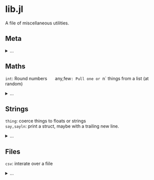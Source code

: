 

# lib.jl


A file of miscellaneous utilities.
## Meta

<details><summary>...</summary>

{% highlight julia linenos %}
same(s) = s        

{% endhighlight %}

</details>

## Maths
`int`: Round numbers `  
`any,few`: Pull one or `n` things from a list (at random) 

<details><summary>...</summary>

{% highlight julia linenos %}
int(x)  = floor(Int,x)
any(a)  = a[ int(length(a) * rand()) + 1]
few(a,n=it.divs.few)=length(a)<n ? a : [any(a) for _ in 1:n]

{% endhighlight %}

</details>

## Strings
`thing`: coerce things to floats or strings   
`say,sayln`: print a struct, maybe with a trailing new line.

<details><summary>...</summary>

{% highlight julia linenos %}
thing(x) = try parse(Float64,x) catch _ x end

sayln(i) = begin ay(i); println("") end

function say(i)
  s,pre="$(typeof(i)){",""
  for f in sort!([x for x in fieldnames(typeof(i)) 
                 if !("$x"[1] == '_')])
    g = getfield(i,f)
    s = s * pre * "$f=$g"
    pre=", "
  end
  print(s * "}")
end

{% endhighlight %}

</details>

## Files
`csv`: interate over a fiile

<details><summary>...</summary>

{% highlight julia linenos %}
@resumable function csv(file;zap=r"(\s+|#.*)")
  b4=""
  for line in eachline(file)
    line = replace(line,zap =>"")
    if length(line) != 0
      if line[end] == ',' # if line ends with ",",
        b4 = b4 * line    # join it to next
      else
        @yield [thing(x) for x in split(b4*line,",")]
                b4 = "" end end end end  
{% endhighlight %}

</details>


